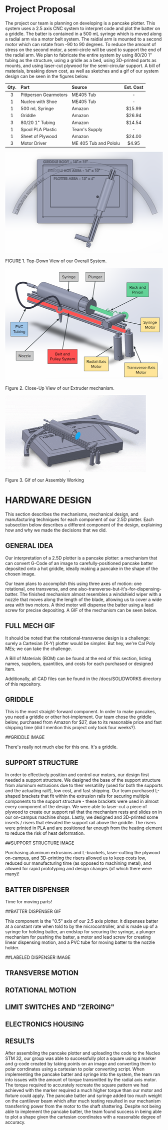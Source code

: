 # Project Proposal
The project our team is planning on developing is a pancake plotter. This system uses a 2.5 axis CNC system to interpret code and plot the batter on a griddle. 
The batter is contained in a 500 mL syringe which is moved along a radial arm via a motor belt system. The raidial arm is mounted to a second motor
which can rotate from -90 to 90 degrees. To reduce the amount of stress on the second motor, a semi-circle will be used to support the end of the radial 
arm. We plan to fabricate the entire system by using 80/20 1" tubing as the structure, using a gridle as a bed, using 3D-printed parts as mounts, and
using laser-cut plywood for the semi-circular support. A bill of materials, breaking down cost, as well as sketches and a gif of our system design can be seen in the figures below.

| Qty. | Part                  | Source                | Est. Cost |
|:----:|:----------------------|:----------------------|:---------:|
|  3   | Pittperson Gearmotors | ME405 Tub             |     -     |
|  1   | Nucleo with Shoe      | ME405 Tub             |     -     |
|  1   | 500 mL Syringe        | Amazon                |   $15.99  |
|  1   | Griddle               | Amazon                |   $26.94  |
|  3   | 80/20 1" Tubing       | Amazon                |   $14.54  |
|  1   | Spool PLA Plastic     | Team's Supply         |     -     |
|  1   | Sheet of Plywood      | Amazon                |   $24.00  |
|  3   | Motor Driver          | ME 405 Tub and Pololu |   $4.95   |


![top down view](https://github.com/jfrabosi/Term-Project/blob/main/docs/TopView.PNG)

FIGURE 1. Top-Down View of our Overall System.


![close-up](https://github.com/jfrabosi/Term-Project/blob/main/docs/MechanismUpClose.PNG)

Figure 2. Close-Up View of our Extruder mechanism.




![gif of the assembly](https://github.com/jfrabosi/Term-Project/blob/main/docs/MechanismGif.gif)

Figure 3. Gif of our Assembly Working

# HARDWARE DESIGN
This section describes the mechanisms, mechanical design, and
manufacturing techniques for each component of our 2.5D plotter.
Each subsection below describes a different component of the design,
explaining how and why we made the decisions that we did.
                
## GENERAL IDEA
Our interpretation of a 2.5D plotter is a pancake plotter: a mechanism
that can convert G-Code of an image to carefully-positioned pancake
batter deposited onto a hot griddle, ideally making a pancake in the
shape of the chosen image.

Our team plans to accomplish this using three axes of motion: one
rotational, one transverse, and one
also-transverse-but-it's-for-dispensing-batter. The finished mechanism
almost resembles a windshield wiper with a nozzle that moves along the
length of the blade, allowing us to cover a wide area with two motors.
A third motor will dispense the batter using a lead screw for precise
depositing. A GIF of the mechanism can be seen below.

## FULL MECH GIF

It should be noted that the rotational-transverse design
is a challenge: surely a Cartesian (X-Y) plotter would be simpler. But
hey, we're Cal Poly MEs; we can take the challenge.

A Bill of Materials (BOM) can be found at the end of this section, listing
names, suppliers, quantities, and costs for each purchased or designed item.

Additionally, all CAD files can be found in the /docs/SOLIDWORKS directory
of this repository.


## GRIDDLE
This is the most straight-forward component. In order to make pancakes,
you need a griddle or other hot-implement. Our team chose the griddle below,
purchased from Amazon for $27, due to its reasonable price and fast shipping
time (did I mention this project only took four weeks?).

##GRIDDLE IMAGE

There's really not much else for this one. It's a griddle.


## SUPPORT STRUCTURE
In order to effectively position and control our motors, our design first
needed a support structure. We designed the base of the support structure
from aluminum extrusions due to their versatility (used for both the
supports and the actuating rail!), low cost, and fast shipping. Our team
purchased L-shaped brackets that fit within the extrusion rails for securing
multiple components to the support structure - these brackets were used in
almost every component of the design. We were able to laser-cut a piece
of plywood to create our support rail that the mechanism rests and slides
on in our on-campus machine shops. Lastly, we designed and 3D-printed some
inserts / risers that elevated the support rail above the griddle. The risers
were printed in PLA and are positioned far enough from the heating element
to reduce the risk of heat deformation.

##SUPPORT STRUCTURE IMAGE

Purchasing aluminum extrusions and L-brackets, laser-cutting the plywood
on-campus, and 3D-printing the risers allowed us to keep costs low,
reduced our manufacturing time (as opposed to machining metal), and
allowed for rapid prototyping and design changes (of which there were many)!


## BATTER DISPENSER
Time for moving parts!

##BATTER DISPENSER GIF

This component is the "0.5" axis of our 2.5 axis plotter. It dispenses batter
at a constant rate when told to by the microcontroller, and is made up of a
syringe for holding batter, an endstop for securing the syringe, a plunger
mechanism for pushing the batter, a motor and lead screw for creating linear
dispensing motion, and a PVC tube for moving batter to the nozzle holder.

##LABELED DISPENSER IMAGE


## TRANSVERSE MOTION


## ROTATIONAL MOTION


## LIMIT SWITCHES AND "ZEROING"


## ELECTRONICS HOUSING


## RESULTS
After assembling the pancake plotter and uploading the code to the Nucleo STM 32,
our group was able to successfully plot a square using a marker and g-code created 
by taking points on an image and converting them to polar corrdinates using a cartesian 
to polar converting script. When implementing the pancake batter and syringe into the 
system, the team ran into issues with the amount of torque transmitted by the radial 
axis motor. The torque required to accurately recreate the square pattern we had achieved 
with the marker required a much higher torque than our motor and fixture could apply.
The pancake  batter and syringe added too much weight on the cantilever beam which after 
much testing resulted in our mechanism transferring power from the motor to the shaft 
shattering. Despite not being able to implement the pancake batter, the team found 
success in being able to plot a shape given the cartesian coordinates with a reasonable 
degree of accuracy. 